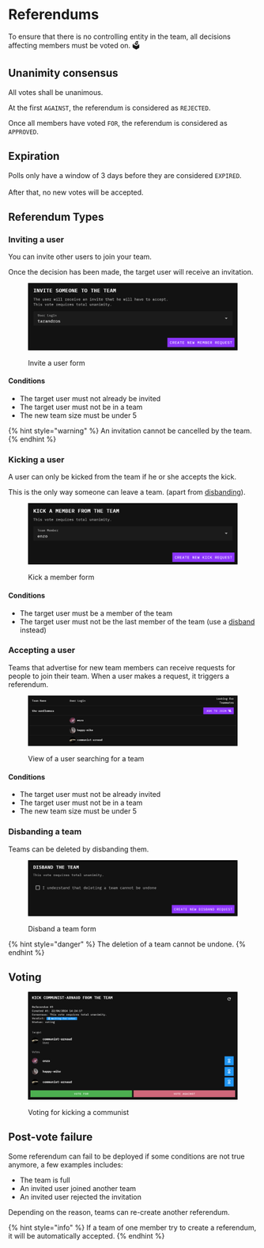 # Referendums

To ensure that there is no controlling entity in the team, all decisions affecting members must be voted on. 🗳️

## Unanimity consensus

All votes shall be unanimous.

At the first `AGAINST`, the referendum is considered as `REJECTED`.

Once all members have voted `FOR`, the referendum is considered as `APPROVED`.

## Expiration

Polls only have a window of 3 days before they are considered `EXPIRED`.\
\
After that, no new votes will be accepted.

## Referendum Types

### Inviting a user

You can invite other users to join your team.&#x20;

Once the decision has been made, the target user will receive an invitation.

<figure><img src="../../.gitbook/assets/image (99).png" alt=""><figcaption><p>Invite a user form</p></figcaption></figure>

#### Conditions

* The target user must not already be invited
* The target user must not be in a team
* The new team size must be under 5

{% hint style="warning" %}
An invitation cannot be cancelled by the team.
{% endhint %}

### Kicking a user

A user can only be kicked from the team if he or she accepts the kick.

This is the only way someone can leave a team. (apart from [disbanding](referendums.md#disbanding-a-team)).

<figure><img src="../../.gitbook/assets/image (100).png" alt=""><figcaption><p>Kick a member form</p></figcaption></figure>

#### Conditions

* The target user must be a member of the team
* The target user must not be the last member of the team (use a [disband](referendums.md#disbanding-a-team) instead)

### Accepting a user

Teams that advertise for new team members can receive requests for people to join their team. When a user makes a request, it triggers a referendum.

<figure><img src="../../.gitbook/assets/image (106).png" alt=""><figcaption><p>View of a user searching for a team</p></figcaption></figure>

#### Conditions

* The target user must not be already invited
* The target user must not be in a team
* The new team size must be under 5

### Disbanding a team

Teams can be deleted by disbanding them.

<figure><img src="../../.gitbook/assets/image (97).png" alt=""><figcaption><p>Disband a team form</p></figcaption></figure>

{% hint style="danger" %}
The deletion of a team cannot be undone.
{% endhint %}

## Voting

<figure><img src="../../.gitbook/assets/image (98).png" alt=""><figcaption><p>Voting for kicking a communist</p></figcaption></figure>

## Post-vote failure

Some referendum can fail to be deployed if some conditions are not true anymore, a few examples includes:

* The team is full
* An invited user joined another team
* An invited user rejected the invitation

Depending on the reason, teams can re-create another referendum.

{% hint style="info" %}
If a team of one member try to create a referendum, it will be automatically accepted.
{% endhint %}
